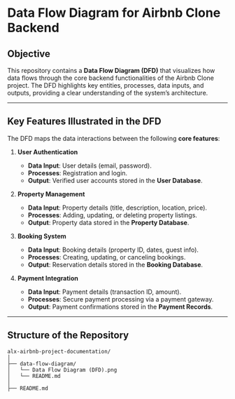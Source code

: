 # Data Flow Diagram for Airbnb Clone Backend

## Objective
This repository contains a **Data Flow Diagram (DFD)** that visualizes how data flows through the core backend functionalities of the Airbnb Clone project. The DFD highlights key entities, processes, data inputs, and outputs, providing a clear understanding of the system’s architecture.

---

## Key Features Illustrated in the DFD
The DFD maps the data interactions between the following **core features**:

1. **User Authentication**  
   - **Data Input**: User details (email, password).  
   - **Processes**: Registration and login.  
   - **Output**: Verified user accounts stored in the **User Database**.

2. **Property Management**  
   - **Data Input**: Property details (title, description, location, price).  
   - **Processes**: Adding, updating, or deleting property listings.  
   - **Output**: Property data stored in the **Property Database**.

3. **Booking System**  
   - **Data Input**: Booking details (property ID, dates, guest info).  
   - **Processes**: Creating, updating, or canceling bookings.  
   - **Output**: Reservation details stored in the **Booking Database**.

4. **Payment Integration**  
   - **Data Input**: Payment details (transaction ID, amount).  
   - **Processes**: Secure payment processing via a payment gateway.  
   - **Output**: Payment confirmations stored in the **Payment Records**.

---

## Structure of the Repository

```plaintext
alx-airbnb-project-documentation/
│
├── data-flow-diagram/
│   └── Data Flow Diagram (DFD).png
│   └── README.md
│
├── README.md
